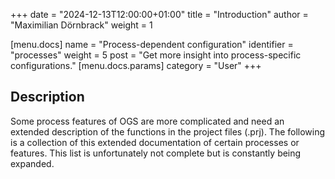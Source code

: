 +++
date = "2024-12-13T12:00:00+01:00"
title = "Introduction"
author = "Maximilian Dörnbrack"
weight = 1


[menu.docs]
name = "Process-dependent configuration"
identifier = "processes"
weight = 5
post = "Get more insight into process-specific configurations."
[menu.docs.params]
category = "User"
+++


## Description

Some process features of OGS are more complicated and need an extended description of the functions in the project files (.prj). The following is a collection of this extended documentation of certain processes or features. This list is unfortunately not complete but is constantly being expanded.
